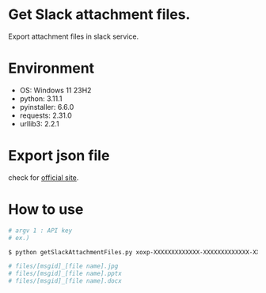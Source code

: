 # Get Slack attachment files.
Export attachment files in slack service.

# Environment

- OS: Windows 11 23H2
- python: 3.11.1
- pyinstaller: 6.6.0
- requests: 2.31.0
- urllib3: 2.2.1

# Export json file

check for [official site](https://slack.com/intl/ja-jp/help/articles/201658943-%E3%83%AF%E3%83%BC%E3%82%AF%E3%82%B9%E3%83%9A%E3%83%BC%E3%82%B9%E3%81%AE%E3%83%87%E3%83%BC%E3%82%BF%E3%82%92%E3%82%A8%E3%82%AF%E3%82%B9%E3%83%9D%E3%83%BC%E3%83%88%E3%81%99%E3%82%8B).

# How to use

```sh
# argv 1 : API key
# ex.)

$ python getSlackAttachmentFiles.py xoxp-XXXXXXXXXXXXX-XXXXXXXXXXXXX-XXXXXXXXXXXXX-XXXXXXXXXXXXXXXXXXXXXXXXXXXXXXXX

# files/[msgid]_[file name].jpg
# files/[msgid]_[file name].pptx
# files/[msgid]_[file name].docx

```